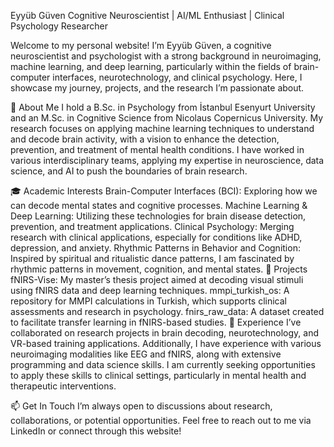 Eyyüb Güven
Cognitive Neuroscientist | AI/ML Enthusiast | Clinical Psychology Researcher

Welcome to my personal website! I’m Eyyüb Güven, a cognitive neuroscientist and psychologist with a strong background in neuroimaging, machine learning, and deep learning, particularly within the fields of brain-computer interfaces, neurotechnology, and clinical psychology. Here, I showcase my journey, projects, and the research I’m passionate about.

🧠 About Me
I hold a B.Sc. in Psychology from İstanbul Esenyurt University and an M.Sc. in Cognitive Science from Nicolaus Copernicus University. My research focuses on applying machine learning techniques to understand and decode brain activity, with a vision to enhance the detection, prevention, and treatment of mental health conditions. I have worked in various interdisciplinary teams, applying my expertise in neuroscience, data science, and AI to push the boundaries of brain research.

🎓 Academic Interests
Brain-Computer Interfaces (BCI): Exploring how we can decode mental states and cognitive processes.
Machine Learning & Deep Learning: Utilizing these technologies for brain disease detection, prevention, and treatment applications.
Clinical Psychology: Merging research with clinical applications, especially for conditions like ADHD, depression, and anxiety.
Rhythmic Patterns in Behavior and Cognition: Inspired by spiritual and ritualistic dance patterns, I am fascinated by rhythmic patterns in movement, cognition, and mental states.
📂 Projects
fNIRS-Vise: My master’s thesis project aimed at decoding visual stimuli using fNIRS data and deep learning techniques.
mmpi_turkish_os: A repository for MMPI calculations in Turkish, which supports clinical assessments and research in psychology.
fnirs_raw_data: A dataset created to facilitate transfer learning in fNIRS-based studies.
💼 Experience
I’ve collaborated on research projects in brain decoding, neurotechnology, and VR-based training applications. Additionally, I have experience with various neuroimaging modalities like EEG and fNIRS, along with extensive programming and data science skills. I am currently seeking opportunities to apply these skills to clinical settings, particularly in mental health and therapeutic interventions.

📫 Get In Touch
I’m always open to discussions about research, collaborations, or potential opportunities. Feel free to reach out to me via LinkedIn or connect through this website!
